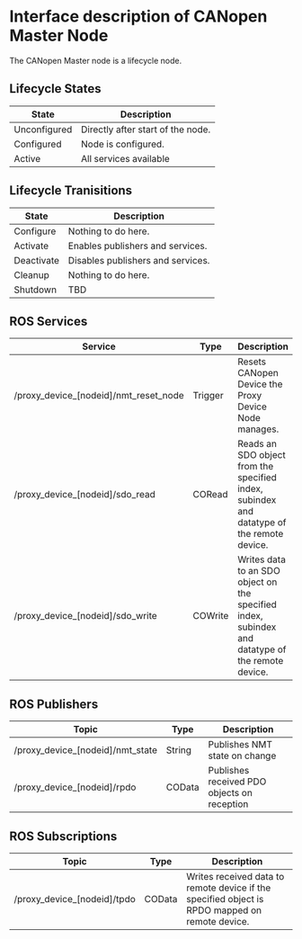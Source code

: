 # Interface description of CANopen Master Node
The CANopen Master node is a lifecycle node.

## Lifecycle States
| State                   |  Description       |
|---------------------------|-----------------------|
| Unconfigured | Directly after start of the node. |
| Configured | Node is configured. |
| Active | All services available |

## Lifecycle Tranisitions
| State                   |  Description       |
|---------------------------|-----------------------|
| Configure | Nothing to do here. |
| Activate | Enables publishers and services. |
| Deactivate | Disables publishers and services. |
| Cleanup | Nothing to do here. |
| Shutdown | TBD |

## ROS Services
| Service                   | Type                  | Description       |
|---------------------------|-----------------------|------------------|
| /proxy_device_[nodeid]/nmt_reset_node | Trigger | Resets CANopen Device the Proxy Device Node manages. |
| /proxy_device_[nodeid]/sdo_read | CORead | Reads an SDO object from the specified index, subindex and datatype of the remote device. |
| /proxy_device_[nodeid]/sdo_write | COWrite | Writes data to an SDO object on the specified index, subindex and datatype of the remote device. |

## ROS Publishers

| Topic                   | Type                  | Description       |
|---------------------------|-----------------------|------------------|
| /proxy_device_[nodeid]/nmt_state | String | Publishes NMT state on change |
| /proxy_device_[nodeid]/rpdo | COData | Publishes received PDO objects on reception |

## ROS Subscriptions

| Topic                   | Type                  | Description       |
|---------------------------|-----------------------|------------------|
| /proxy_device_[nodeid]/tpdo | COData | Writes received data to remote device if the specified object is RPDO mapped on remote device. |



